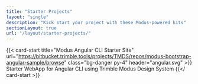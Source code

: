 ```yaml
---
title: "Starter Projects"
layout: "single"
description: "Kick start your project with these Modus-powered kits"
sectionLayout: true
url: "/layout/starter-projects/"
---
```


<div class="row mt-5">

{{< card-start title="Modus Angular CLI Starter Site" url="https://bitbucket.trimble.tools/projects/TMDS/repos/modus-bootstrap-angular-sample/browse" class="bg-danger py-4" header="angular.svg" >}}
Starter WebApp for Angular CLI using Trimble Modus Design System
{{</ card-start >}}

</div>
